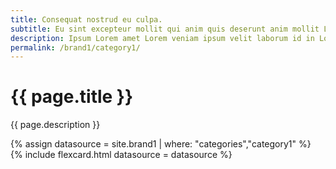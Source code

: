 ```yaml
---
title: Consequat nostrud eu culpa.
subtitle: Eu sint excepteur mollit qui anim quis deserunt anim mollit Lorem et.
description: Ipsum Lorem amet Lorem veniam ipsum velit laborum id in Lorem reprehenderit occaecat.Ut incididunt fugiat commodo est adipisicing quis duis excepteur ad dolor duis labore esse ullamco.
permalink: /brand1/category1/
---
```

<!--v1.2.135 pages/collections/documents.md-->
# {{ page.title }} 

{{ page.description }}

{% assign datasource = site.brand1 | where: "categories","category1" %}
{% include flexcard.html datasource = datasource %}
